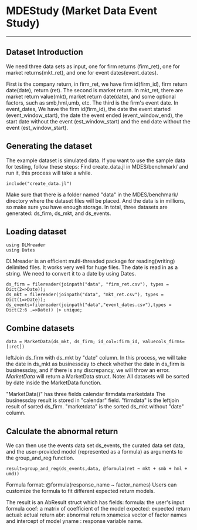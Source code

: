 # MDEStudy (Market Data Event Study)
---
## Dataset Introduction
We need three data sets as input, one for firm returns (firm_ret), one for market returns(mkt_ret), and one for event dates(event_dates).

First is the company return, in firm_ret, we have firm id(firm_id), firm return date(date), return (ret).
The second is market return. In mkt_ret, there are market return value(mkt), market return date(date), and some optional factors, such as smb,hml,umb, etc.
The third is the firm's event date. In event_dates, We have the firm id(firm_id), the date the event started (event_window_start), the date the event ended (event_window_end), the start date without the event (est_window_start) and the end date without the event (est_window_start).


## Generating the dataset
The example dataset is simulated data. If you want to use the sample data for testing, follow these steps:
Find create_data.jl in MDES/benchmark/ and run it, this process will take a while.
```
include("create_data.jl")
```
Make sure that there is a folder named "data" in the MDES/benchmark/ directory where the dataset files will be placed. And the data is in millions, so make sure you have enough storage.
In total, three datasets are generated: ds_firm, ds_mkt, and ds_events.


## Loading dataset
```
using DLMreader
using Dates
```
DLMreader is an efficient multi-threaded package for reading(writing) delimited files. It works very well for huge files.
The date is read in as a string. We need to convert it to a date by using Dates.
```
ds_firm = filereader(joinpath("data", "firm_ret.csv"), types = Dict(2=>Date)); 
ds_mkt = filereader(joinpath("data", "mkt_ret.csv"), types = Dict(1=>Date));
ds_events=filereader(joinpath("data","event_dates.csv"),types = Dict(2:6 .=>Date)) |> unique;
```

## Combine datasets
```
data = MarketData(ds_mkt, ds_firm; id_col=:firm_id, valuecols_firms=[:ret])
```
leftJoin ds_firm with ds_mkt by "date" column. In this process, we will take the date in ds_mkt as businessday to check whether the date in ds_firm is businessday, and if there is any discrepancy, we will throw an error.
*MarketData* will return a MarketData struct.
Note: All datasets will be sorted by date inside the MarketData function.

"MarketData()" has three fields
    calendar
    firmdata
    marketdata
 The businessday result is stored in "calendar" field.
 "firmdata" is the leftjoin  result of sorted ds_firm.
 "marketdata" is the sorted ds_mkt without "date" column.


## Calculate the abnormal return

We can then use the events data set ds_events, the curated data set data, and the user-provided model (represented as a formula) as arguments to the group_and_reg function.
```
result=group_and_reg(ds_events,data, @formula(ret ~ mkt + smb + hml + umd))
```
Formula format: @formula(response_name ~ factor_names)
Users can customize the formula to fit different expected return models.

The result is an AbResult struct which has fields:
    formula: the user's input formula
    coef: a matrix of coefficient of the model
    expected: expected return
    actual: actual return
    abr: abnormal return
    xnames:a vector of factor names and intercept of model
    yname : response variable name.



    






















